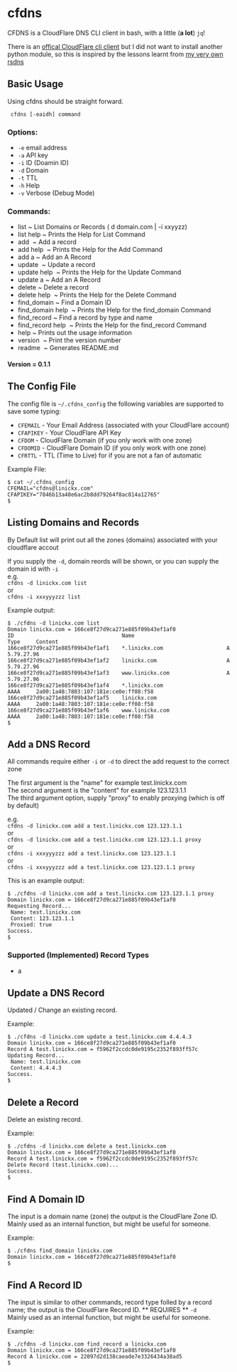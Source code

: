 # cfdns
CFDNS is a CloudFlare DNS CLI client in bash, with a little (**a lot**) `jq`!

There is an [offical CloudFlare cli client](https://blog.cloudflare.com/python-cloudflare/) but I did not want to install another python module, so this is inspired by the lessons learnt from [my very own rsdns](https://github.com/linickx/rsdns)

## Basic Usage

Using cfdns should be straight forward.  


     cfdns [-eaidh] command

### Options:  

 * `-e` email address
 * `-a` API key
 * `-i` ID (Doamin ID)
 * `-d` Domain
 * `-t` TTL
 * `-h` Help
 * `-v` Verbose (Debug Mode)

### Commands:

 * list                ~ List Domains or Records ( d domain.com | -i xxyyzz)
 * list help           ~ Prints the Help for List Command
 * add                 ~ Add a record
 * add help            ~ Prints the Help for the Add Command
 * add a               ~ Add an A Record
 * update              ~ Update a record
 * update help         ~ Prints the Help for the Update Command
 * update a            ~ Add an A Record
 * delete              ~ Delete a record
 * delete help         ~ Prints the Help for the Delete Command
 * find_domain         ~ Find a Domain ID
 * find_domain help    ~ Prints the Help for the find_domain Command
 * find_record         ~ Find a record by type and name
 * find_record help    ~ Prints the Help for the find_record Command
 * help                ~ Prints out the usage information
 * version             ~ Print the version number
 * readme              ~ Generates README.md

#### Version = 0.1.1
## The Config File
The config file is `~/.cfdns_config` the following variables are supported to save some typing:

* `CFEMAIL` - Your Email Address (associated with your CloudFlare account)
* `CFAPIKEY` - Your CloudFlare API Key
* `CFDOM` - CloudFlare Domain (if you only work with one zone)
* `CFDOMID` - CloudFlare Domain ID (if you only work with one zone)
* `CFRTTL` - TTL (Time to Live) for if you are not a fan of automatic

Example File:

    $ cat ~/.cfdns_config
    CFEMAIL="cfdns@linickx.com"
    CFAPIKEY="7846b13a48e6ac2b8dd79264f8ac814a12765"
    $


## Listing Domains and Records

 By Default list will print out all the zones (domains) associated with your cloudflare accout  
 
 If you supply the `-d`, domain reords will be shown, or you can supply the domain id with `-i`  
 e.g.  
     `cfdns -d linickx.com list`  
 or  
     `cfdns -i xxxyyyzzz list`  

 Example output:

    $ ./cfdns -d linickx.com list
    Domain linickx.com = 166ce8f27d9ca271e885f09b43ef1af0
    ID                                  Name                             Type     Content
    166ce8f27d9ca271e885f09b43ef1af1    *.linickx.com                    A        5.79.27.96
    166ce8f27d9ca271e885f09b43ef1af2    linickx.com                      A        5.79.27.96
    166ce8f27d9ca271e885f09b43ef1af3    www.linickx.com                  A        5.79.27.96
    166ce8f27d9ca271e885f09b43ef1af4    *.linickx.com                    AAAA     2a00:1a48:7803:107:181e:ce0e:ff08:f58
    166ce8f27d9ca271e885f09b43ef1af5    linickx.com                      AAAA     2a00:1a48:7803:107:181e:ce0e:ff08:f58
    166ce8f27d9ca271e885f09b43ef1af6    www.linickx.com                  AAAA     2a00:1a48:7803:107:181e:ce0e:ff08:f58
    $
 

## Add a DNS Record

 All commands require either `-i` or `-d` to direct the add request to the correct zone
 
 The first argument is the "name" for example test.linickx.com  
 The second argument is the "content" for example 123.123.1.1  
 The third argument option, supply "proxy" to enably proxying (which is off by default)  

 e.g.  
     `cfdns -d linickx.com add a test.linickx.com 123.123.1.1`  
 or  
     `cfdns -d linickx.com add a test.linickx.com 123.123.1.1 proxy`  
 or  
     `cfdns -i xxxyyyzzz add a test.linickx.com 123.123.1.1`  
 or  
     `cfdns -i xxxyyyzzz add a test.linickx.com 123.123.1.1 proxy`  

 This is an example output:

    $ ./cfdns -d linickx.com add a test.linickx.com 123.123.1.1 proxy
    Domain linickx.com = 166ce8f27d9ca271e885f09b43ef1af0
    Requesting Record...
     Name: test.linickx.com
     Content: 123.123.1.1
     Proxied: true
    Success.
    $

### Supported (Implemented) Record Types
* a


## Update a DNS Record

 Updated / Change an existing record.

 Example:

    $ ./cfdns -d linickx.com update a test.linickx.com 4.4.4.3
    Domain linickx.com = 166ce8f27d9ca271e885f09b43ef1af0
    Record A test.linickx.com = f5962f2ccdc0de9195c2352f893ff57c
    Updating Record...
     Name: test.linickx.com
     Content: 4.4.4.3
    Success.
    $



## Delete a Record

 Delete an existing record.

 Example:

    $ ./cfdns -d linickx.com delete a test.linickx.com
    Domain linickx.com = 166ce8f27d9ca271e885f09b43ef1af0
    Record A test.linickx.com = f5962f2ccdc0de9195c2352f893ff57c
    Delete Record (test.linickx.com)...
    Success.
    $


## Find A Domain ID

 The input is a domain name (zone) the output is the CloudFlare Zone ID.  
 Mainly used as an internal function, but might be useful for someone.

 Example:

    $ ./cfdns find_domain linickx.com
    Domain linickx.com = 166ce8f27d9ca271e885f09b43ef1af0
    $


## Find A Record ID

The input is similar to other commands, record type folled by a record name; the output is the CloudFlare Record ID. ** REQUIRES ** `-d`   
Mainly used as an internal function, but might be useful for someone.

Example:

    $ ./cfdns -d linickx.com find_record a linickx.com
    Domain linickx.com = 166ce8f27d9ca271e885f09b43ef1af0
    Record A linickx.com = 22097d2d138caeade7e3326434a38ad5
    $

